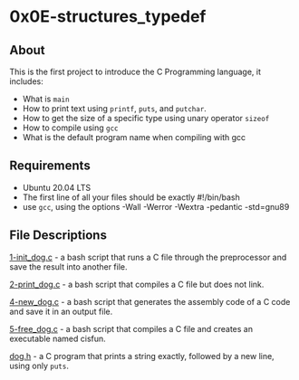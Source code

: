 # 0x0E-structures_typedef 
## About
This is the first project to introduce the C Programming language, it includes:
- What is `main`
- How to print text using `printf`, `puts`, and `putchar`.
- How to get the size of a specific type using unary operator `sizeof`
- How to compile using `gcc`
- What is the default program name when compiling with gcc

## Requirements
- Ubuntu 20.04 LTS
- The first line of all your files should be exactly #!/bin/bash
- use `gcc`, using the options -Wall -Werror -Wextra -pedantic -std=gnu89

## File Descriptions
[1-init_dog.c](https://github.com/szbrooks2017/holbertonschool-low_level_programming/blob/main/0x0E-structures_typedef/1-init_dog.c) -  a bash script that runs a C file through the preprocessor and save the result into another file.

[2-print_dog.c](https://github.com/szbrooks2017/holbertonschool-low_level_programming/blob/main/0x0E-structures_typedef/2-print_dog.c) - a bash script that compiles a C file but does not link.

[4-new_dog.c](https://github.com/szbrooks2017/holbertonschool-low_level_programming/blob/main/0x0E-structures_typedef/4-new_dog.c) -  a bash script that generates the assembly code of a C code and save it in an output file.

[5-free_dog.c](https://github.com/szbrooks2017/holbertonschool-low_level_programming/blob/main/0x0E-structures_typedef/5-free_dog.c) - a bash script that compiles a C file and creates an executable named cisfun.

[dog.h](https://github.com/szbrooks2017/holbertonschool-low_level_programming/blob/main/0x0E-structures_typedef/dog.h) - a C program that prints a string exactly, followed by a new line, using only `puts`.

